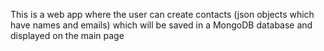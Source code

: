 This is a web app where the user can create contacts (json objects which have names and emails) which will be saved in a MongoDB database and displayed on the main page
